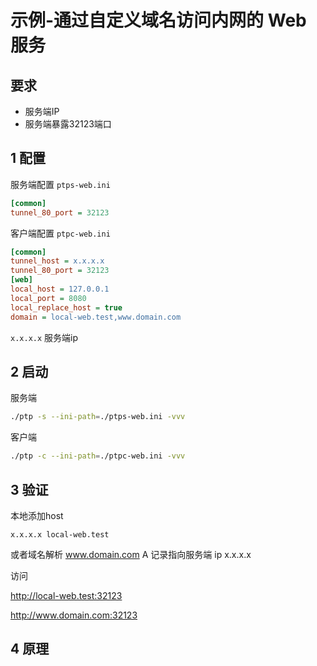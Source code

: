 # 示例-通过自定义域名访问内网的 Web 服务

## 要求

* 服务端IP
* 服务端暴露32123端口



## 1 配置

服务端配置
`ptps-web.ini`
```ini
[common]
tunnel_80_port = 32123
```

客户端配置
`ptpc-web.ini`

```ini
[common]
tunnel_host = x.x.x.x
tunnel_80_port = 32123
[web]
local_host = 127.0.0.1
local_port = 8080
local_replace_host = true
domain = local-web.test,www.domain.com
```

`x.x.x.x` 服务端ip


## 2 启动


服务端
```sh
./ptp -s --ini-path=./ptps-web.ini -vvv
```


客户端

```sh
./ptp -c --ini-path=./ptpc-web.ini -vvv
```

## 3 验证

本地添加host

```
x.x.x.x local-web.test
```

或者域名解析 www.domain.com A 记录指向服务端 ip x.x.x.x


访问 

http://local-web.test:32123

http://www.domain.com:32123



## 4 原理



